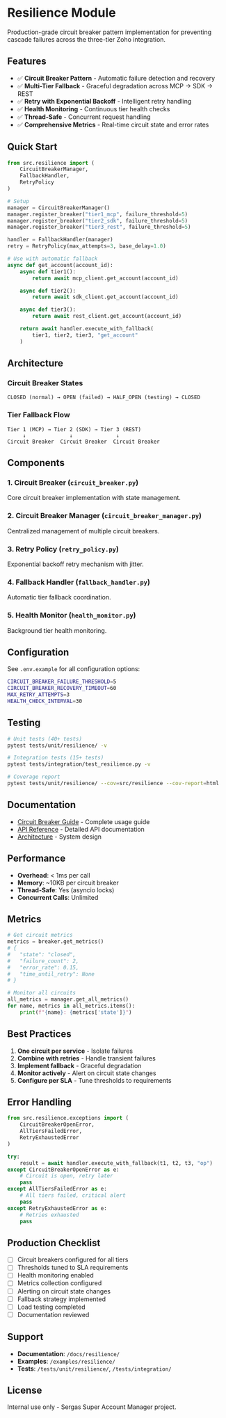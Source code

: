 # Resilience Module

Production-grade circuit breaker pattern implementation for preventing cascade failures across the three-tier Zoho integration.

## Features

- ✅ **Circuit Breaker Pattern** - Automatic failure detection and recovery
- ✅ **Multi-Tier Fallback** - Graceful degradation across MCP → SDK → REST
- ✅ **Retry with Exponential Backoff** - Intelligent retry handling
- ✅ **Health Monitoring** - Continuous tier health checks
- ✅ **Thread-Safe** - Concurrent request handling
- ✅ **Comprehensive Metrics** - Real-time circuit state and error rates

## Quick Start

```python
from src.resilience import (
    CircuitBreakerManager,
    FallbackHandler,
    RetryPolicy
)

# Setup
manager = CircuitBreakerManager()
manager.register_breaker("tier1_mcp", failure_threshold=5)
manager.register_breaker("tier2_sdk", failure_threshold=5)
manager.register_breaker("tier3_rest", failure_threshold=5)

handler = FallbackHandler(manager)
retry = RetryPolicy(max_attempts=3, base_delay=1.0)

# Use with automatic fallback
async def get_account(account_id):
    async def tier1():
        return await mcp_client.get_account(account_id)

    async def tier2():
        return await sdk_client.get_account(account_id)

    async def tier3():
        return await rest_client.get_account(account_id)

    return await handler.execute_with_fallback(
        tier1, tier2, tier3, "get_account"
    )
```

## Architecture

### Circuit Breaker States

```
CLOSED (normal) → OPEN (failed) → HALF_OPEN (testing) → CLOSED
```

### Tier Fallback Flow

```
Tier 1 (MCP) → Tier 2 (SDK) → Tier 3 (REST)
     ↓              ↓              ↓
Circuit Breaker  Circuit Breaker  Circuit Breaker
```

## Components

### 1. Circuit Breaker (`circuit_breaker.py`)
Core circuit breaker implementation with state management.

### 2. Circuit Breaker Manager (`circuit_breaker_manager.py`)
Centralized management of multiple circuit breakers.

### 3. Retry Policy (`retry_policy.py`)
Exponential backoff retry mechanism with jitter.

### 4. Fallback Handler (`fallback_handler.py`)
Automatic tier fallback coordination.

### 5. Health Monitor (`health_monitor.py`)
Background tier health monitoring.

## Configuration

See `.env.example` for all configuration options:

```bash
CIRCUIT_BREAKER_FAILURE_THRESHOLD=5
CIRCUIT_BREAKER_RECOVERY_TIMEOUT=60
MAX_RETRY_ATTEMPTS=3
HEALTH_CHECK_INTERVAL=30
```

## Testing

```bash
# Unit tests (40+ tests)
pytest tests/unit/resilience/ -v

# Integration tests (15+ tests)
pytest tests/integration/test_resilience.py -v

# Coverage report
pytest tests/unit/resilience/ --cov=src/resilience --cov-report=html
```

## Documentation

- [Circuit Breaker Guide](./CIRCUIT_BREAKER_GUIDE.md) - Complete usage guide
- [API Reference](./API_REFERENCE.md) - Detailed API documentation
- [Architecture](../architecture/RESILIENCE.md) - System design

## Performance

- **Overhead**: < 1ms per call
- **Memory**: ~10KB per circuit breaker
- **Thread-Safe**: Yes (asyncio locks)
- **Concurrent Calls**: Unlimited

## Metrics

```python
# Get circuit metrics
metrics = breaker.get_metrics()
# {
#   "state": "closed",
#   "failure_count": 2,
#   "error_rate": 0.15,
#   "time_until_retry": None
# }

# Monitor all circuits
all_metrics = manager.get_all_metrics()
for name, metrics in all_metrics.items():
    print(f"{name}: {metrics['state']}")
```

## Best Practices

1. **One circuit per service** - Isolate failures
2. **Combine with retries** - Handle transient failures
3. **Implement fallback** - Graceful degradation
4. **Monitor actively** - Alert on circuit state changes
5. **Configure per SLA** - Tune thresholds to requirements

## Error Handling

```python
from src.resilience.exceptions import (
    CircuitBreakerOpenError,
    AllTiersFailedError,
    RetryExhaustedError
)

try:
    result = await handler.execute_with_fallback(t1, t2, t3, "op")
except CircuitBreakerOpenError as e:
    # Circuit is open, retry later
    pass
except AllTiersFailedError as e:
    # All tiers failed, critical alert
    pass
except RetryExhaustedError as e:
    # Retries exhausted
    pass
```

## Production Checklist

- [ ] Circuit breakers configured for all tiers
- [ ] Thresholds tuned to SLA requirements
- [ ] Health monitoring enabled
- [ ] Metrics collection configured
- [ ] Alerting on circuit state changes
- [ ] Fallback strategy implemented
- [ ] Load testing completed
- [ ] Documentation reviewed

## Support

- **Documentation**: `/docs/resilience/`
- **Examples**: `/examples/resilience/`
- **Tests**: `/tests/unit/resilience/`, `/tests/integration/`

## License

Internal use only - Sergas Super Account Manager project.
